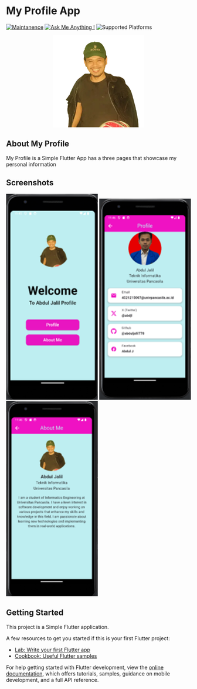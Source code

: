 # My Profile App

[![Maintanence](https://img.shields.io/badge/Maintenance-yes-blue.svg)]()
[![Ask Me Anything !](https://img.shields.io/badge/Ask%20me-anything-1abc9c.svg)]()
![Supported Platforms](https://img.shields.io/badge/Platform-Android%20|%20iOS%20|%20Web%20%20-blue.svg?logo=flutter)


<div align="center">
  <a href="https://github.com/vMohd/MyProfileApp">
    <img src="img/sticker.webp" alt="Hello!" width="250" height="250">
  </a>
</div>

## About My Profile
My Profile is a Simple Flutter App has a three pages that showcase my personal information


## Screenshots

<p>
  <img alt="Home Page" src="img/home.png" width="250"/>
  <img alt="Profile Page" src="img/profile.png" width="250"/>
  <img alt="About Me Page" src="img/about.png" width="250"/>
</p>

## Getting Started

This project is a Simple Flutter application.

A few resources to get you started if this is your first Flutter project:

- [Lab: Write your first Flutter app](https://docs.flutter.dev/get-started/codelab)
- [Cookbook: Useful Flutter samples](https://docs.flutter.dev/cookbook)

For help getting started with Flutter development, view the
[online documentation](https://docs.flutter.dev/), which offers tutorials,
samples, guidance on mobile development, and a full API reference.
